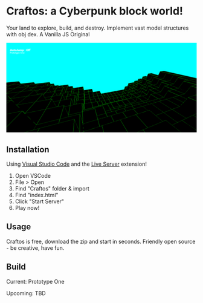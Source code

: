 # Craftos: a Cyberpunk block world!
Your land to explore, build, and destroy.
Implement vast model structures with obj dex.
A Vanilla JS Original

![Gameplay Image](imgs/craftos.PNG)

## Installation
Using [Visual Studio Code](https://code.visualstudio.com/) and the [Live Server](https://marketplace.visualstudio.com/items?itemName=ritwickdey.LiveServer) 
extension! 
  1. Open VSCode
  2. File > Open
  3. Find "Craftos" folder & import
  4. Find "index.html"
  5. Click "Start Server"
  6. Play now!

## Usage
Craftos is free, download the zip and start in seconds.
Friendly open source - 
be creative, have fun. 

## Build
Current: Prototype One

Upcoming: TBD
